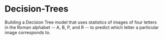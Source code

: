 # Decision-Trees
Building a Decision Tree model that uses statistics of images of four letters in the Roman alphabet -- A, B, P, and R -- to predict which letter a particular image corresponds to.
